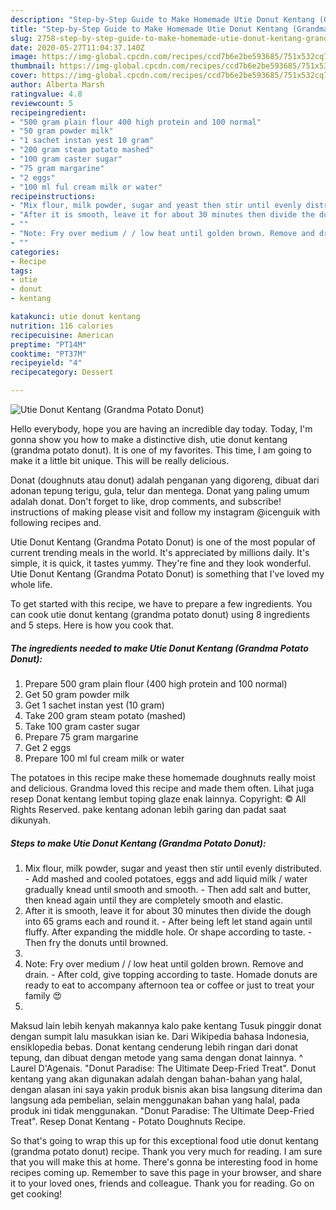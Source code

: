 ```yaml
---
description: "Step-by-Step Guide to Make Homemade Utie Donut Kentang (Grandma Potato Donut)"
title: "Step-by-Step Guide to Make Homemade Utie Donut Kentang (Grandma Potato Donut)"
slug: 2758-step-by-step-guide-to-make-homemade-utie-donut-kentang-grandma-potato-donut
date: 2020-05-27T11:04:37.140Z
image: https://img-global.cpcdn.com/recipes/ccd7b6e2be593685/751x532cq70/utie-donut-kentang-grandma-potato-donut-recipe-main-photo.jpg
thumbnail: https://img-global.cpcdn.com/recipes/ccd7b6e2be593685/751x532cq70/utie-donut-kentang-grandma-potato-donut-recipe-main-photo.jpg
cover: https://img-global.cpcdn.com/recipes/ccd7b6e2be593685/751x532cq70/utie-donut-kentang-grandma-potato-donut-recipe-main-photo.jpg
author: Alberta Marsh
ratingvalue: 4.8
reviewcount: 5
recipeingredient:
- "500 gram plain flour 400 high protein and 100 normal"
- "50 gram powder milk"
- "1 sachet instan yest 10 gram"
- "200 gram steam potato mashed"
- "100 gram caster sugar"
- "75 gram margarine"
- "2 eggs"
- "100 ml ful cream milk or water"
recipeinstructions:
- "Mix flour, milk powder, sugar and yeast then stir until evenly distributed. Add mashed and cooled potatoes, eggs and add liquid milk / water gradually knead until smooth and smooth. Then add salt and butter, then knead again until they are completely smooth and elastic."
- "After it is smooth, leave it for about 30 minutes then divide the dough into 65 grams each and round it. After being left let stand again until fluffy. After expanding the middle hole. Or shape according to taste. Then fry the donuts until browned."
- ""
- "Note: Fry over medium / / low heat until golden brown. Remove and drain. After cold, give topping according to taste. Homade donuts are ready to eat to accompany afternoon tea or coffee or just to treat your family 😍"
- ""
categories:
- Recipe
tags:
- utie
- donut
- kentang

katakunci: utie donut kentang 
nutrition: 116 calories
recipecuisine: American
preptime: "PT14M"
cooktime: "PT37M"
recipeyield: "4"
recipecategory: Dessert

---
```



![Utie Donut Kentang (Grandma Potato Donut)](https://img-global.cpcdn.com/recipes/ccd7b6e2be593685/751x532cq70/utie-donut-kentang-grandma-potato-donut-recipe-main-photo.jpg)

Hello everybody, hope you are having an incredible day today. Today, I'm gonna show you how to make a distinctive dish, utie donut kentang (grandma potato donut). It is one of my favorites. This time, I am going to make it a little bit unique. This will be really delicious.

Donat (doughnuts atau donut) adalah penganan yang digoreng, dibuat dari adonan tepung terigu, gula, telur dan mentega. Donat yang paling umum adalah donat. Don&#39;t forget to like, drop comments, and subscribe! instructions of making please visit and follow my instagram @icenguik with following recipes and.

Utie Donut Kentang (Grandma Potato Donut) is one of the most popular of current trending meals in the world. It's appreciated by millions daily. It's simple, it is quick, it tastes yummy. They're fine and they look wonderful. Utie Donut Kentang (Grandma Potato Donut) is something that I've loved my whole life.


To get started with this recipe, we have to prepare a few ingredients. You can cook utie donut kentang (grandma potato donut) using 8 ingredients and 5 steps. Here is how you cook that.

<!--inarticleads1-->

##### The ingredients needed to make Utie Donut Kentang (Grandma Potato Donut):

1. Prepare 500 gram plain flour (400 high protein and 100 normal)
1. Get 50 gram powder milk
1. Get 1 sachet instan yest (10 gram)
1. Take 200 gram steam potato (mashed)
1. Take 100 gram caster sugar
1. Prepare 75 gram margarine
1. Get 2 eggs
1. Prepare 100 ml ful cream milk or water


The potatoes in this recipe make these homemade doughnuts really moist and delicious. Grandma loved this recipe and made them often. Lihat juga resep Donat kentang lembut toping glaze enak lainnya. Copyright: © All Rights Reserved. pake kentang adonan lebih garing dan padat saat dikunyah. 

<!--inarticleads2-->

##### Steps to make Utie Donut Kentang (Grandma Potato Donut):

1. Mix flour, milk powder, sugar and yeast then stir until evenly distributed. - Add mashed and cooled potatoes, eggs and add liquid milk / water gradually knead until smooth and smooth. - Then add salt and butter, then knead again until they are completely smooth and elastic.
1. After it is smooth, leave it for about 30 minutes then divide the dough into 65 grams each and round it. - After being left let stand again until fluffy. After expanding the middle hole. Or shape according to taste. - Then fry the donuts until browned.
1. 
1. Note: Fry over medium / / low heat until golden brown. Remove and drain. - After cold, give topping according to taste. Homade donuts are ready to eat to accompany afternoon tea or coffee or just to treat your family 😍
1. 


Maksud lain lebih kenyah makannya kalo pake kentang Tusuk pinggir donat dengan sumpit lalu masukkan isian ke. Dari Wikipedia bahasa Indonesia, ensiklopedia bebas. Donat kentang cenderung lebih ringan dari donat tepung, dan dibuat dengan metode yang sama dengan donat lainnya. ^ Laurel D&#39;Agenais. &#34;Donut Paradise: The Ultimate Deep-Fried Treat&#34;. Donut kentang yang akan digunakan adalah dengan bahan-bahan yang halal, dengan alasan ini saya yakin produk bisnis akan bisa langsung diterima dan langsung ada pembelian, selain menggunakan bahan yang halal, pada produk ini tidak menggunakan. &#34;Donut Paradise: The Ultimate Deep-Fried Treat&#34;. Resep Donat Kentang - Potato Doughnuts Recipe. 

So that's going to wrap this up for this exceptional food utie donut kentang (grandma potato donut) recipe. Thank you very much for reading. I am sure that you will make this at home. There's gonna be interesting food in home recipes coming up. Remember to save this page in your browser, and share it to your loved ones, friends and colleague. Thank you for reading. Go on get cooking!

